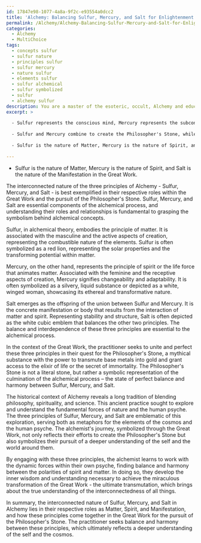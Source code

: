 ```yaml
---
id: 17847e98-1077-4a8a-9f2c-e93554a0dcc2
title: 'Alchemy: Balancing Sulfur, Mercury, and Salt for Enlightenment'
permalink: /Alchemy/Alchemy-Balancing-Sulfur-Mercury-and-Salt-for-Enlightenment/
categories:
  - Alchemy
  - MultiChoice
tags:
  - concepts sulfur
  - sulfur nature
  - principles sulfur
  - sulfur mercury
  - nature sulfur
  - elements sulfur
  - sulfur alchemical
  - sulfur symbolized
  - sulfur
  - alchemy sulfur
description: You are a master of the esoteric, occult, Alchemy and education, you have written many textbooks on the subject. Respond to the multiple choice question first with the answer, then, fully explain the context of your rational, reasoning, and chain of thought in coming to the determination you have for that answer. Explain related concepts, formulas, or historical context relevant to this conclusion, giving a lesson on the topic to explain the reasoning afterwards.
excerpt: >
  
  - Sulfur represents the conscious mind, Mercury represents the subconscious mind, and Salt represents the balance between them.
  
  - Sulfur and Mercury combine to create the Philosopher's Stone, while Salt remains an isolated principle.
  
  - Sulfur is the nature of Matter, Mercury is the nature of Spirit, and Salt is the nature of the Manifestation in the Great Work.
  
---
```

- Sulfur is the nature of Matter, Mercury is the nature of Spirit, and Salt is the nature of the Manifestation in the Great Work. 

The interconnected nature of the three principles of Alchemy - Sulfur, Mercury, and Salt - is best exemplified in their respective roles within the Great Work and the pursuit of the Philosopher's Stone. Sulfur, Mercury, and Salt are essential components of the alchemical process, and understanding their roles and relationships is fundamental to grasping the symbolism behind alchemical concepts.

Sulfur, in alchemical theory, embodies the principle of matter. It is associated with the masculine and the active aspects of creation, representing the combustible nature of the elements. Sulfur is often symbolized as a red lion, representing the solar properties and the transforming potential within matter.

Mercury, on the other hand, represents the principle of spirit or the life force that animates matter. Associated with the feminine and the receptive aspects of creation, Mercury signifies changeability and adaptability. It is often symbolized as a silvery, liquid substance or depicted as a white, winged woman, showcasing its ethereal and transformative nature.

Salt emerges as the offspring of the union between Sulfur and Mercury. It is the concrete manifestation or body that results from the interaction of matter and spirit. Representing stability and structure, Salt is often depicted as the white cubic emblem that balances the other two principles. The balance and interdependence of these three principles are essential to the alchemical process.

In the context of the Great Work, the practitioner seeks to unite and perfect these three principles in their quest for the Philosopher's Stone, a mythical substance with the power to transmute base metals into gold and grant access to the elixir of life or the secret of immortality. The Philosopher's Stone is not a literal stone, but rather a symbolic representation of the culmination of the alchemical process – the state of perfect balance and harmony between Sulfur, Mercury, and Salt.

The historical context of Alchemy reveals a long tradition of blending philosophy, spirituality, and science. This ancient practice sought to explore and understand the fundamental forces of nature and the human psyche. The three principles of Sulfur, Mercury, and Salt are emblematic of this exploration, serving both as metaphors for the elements of the cosmos and the human psyche. The alchemist's journey, symbolized through the Great Work, not only reflects their efforts to create the Philosopher's Stone but also symbolizes their pursuit of a deeper understanding of the self and the world around them.

By engaging with these three principles, the alchemist learns to work with the dynamic forces within their own psyche, finding balance and harmony between the polarities of spirit and matter. In doing so, they develop the inner wisdom and understanding necessary to achieve the miraculous transformation of the Great Work - the ultimate transmutation, which brings about the true understanding of the interconnectedness of all things.

In summary, the interconnected nature of Sulfur, Mercury, and Salt in Alchemy lies in their respective roles as Matter, Spirit, and Manifestation, and how these principles come together in the Great Work for the pursuit of the Philosopher's Stone. The practitioner seeks balance and harmony between these principles, which ultimately reflects a deeper understanding of the self and the cosmos.
